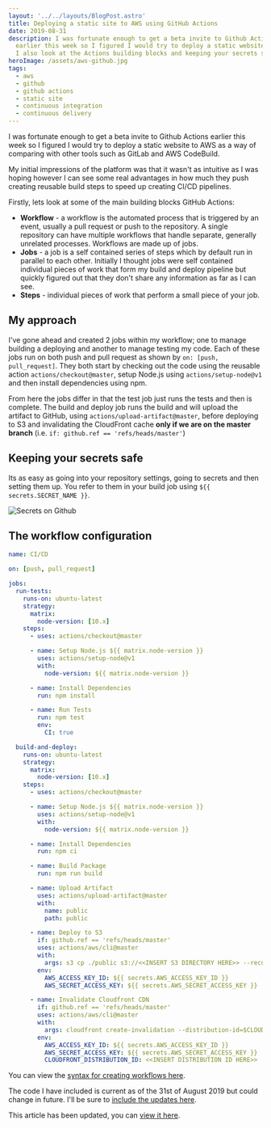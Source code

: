 ```yaml
---
layout: '../../layouts/BlogPost.astro'
title: Deploying a static site to AWS using GitHub Actions
date: 2019-08-31
description: I was fortunate enough to get a beta invite to Github Actions
  earlier this week so I figured I would try to deploy a static website to AWS.
  I also look at the Actions building blocks and keeping your secrets secret.
heroImage: /assets/aws-github.jpg
tags:
  - aws
  - github
  - github actions
  - static site
  - continuous integration
  - continuous delivery
---
```


I was fortunate enough to get a beta invite to Github Actions earlier this week so I figured I would try to deploy a static website to AWS as a way of comparing with other tools such as GitLab and AWS CodeBuild.

My initial impressions of the platform was that it wasn't as intuitive as I was hoping however I can see some real advantages in how much they push creating reusable build steps to speed up creating CI/CD pipelines.

Firstly, lets look at some of the main building blocks GitHub Actions:

- **Workflow** - a workflow is the automated process that is triggered by an event, usually a pull request or push to the repository. A single repository can have multiple workflows that handle separate, generally unrelated processes. Workflows are made up of jobs.
- **Jobs** - a job is a self contained series of steps which by default run in parallel to each other. Initially I thought jobs were self contained individual pieces of work that form my build and deploy pipeline but quickly figured out that they don't share any information as far as I can see.
- **Steps** - individual pieces of work that perform a small piece of your job.

## My approach

I've gone ahead and created 2 jobs within my workflow; one to manage building a deploying and another to manage testing my code. Each of these jobs run on both push and pull request as shown by `on: [push, pull_request]`. They both start by checking out the code using the reusable action `actions/checkout@master`, setup Node.js using `actions/setup-node@v1` and then install dependencies using npm.

From here the jobs differ in that the test job just runs the tests and then is complete. The build and deploy job runs the build and will upload the artifact to GitHub, using `actions/upload-artifact@master`, before deploying to S3 and invalidating the CloudFront cache **only if we are on the master branch** (i.e. `if: github.ref == 'refs/heads/master'`)

## Keeping your secrets safe

Its as easy as going into your repository settings, going to secrets and then setting them up. You refer to them in your build job using `${{ secrets.SECRET_NAME }}`.

![Secrets on Github](/assets/secrets.png 'Secrets on Github')

## The workflow configuration

```yaml
name: CI/CD

on: [push, pull_request]

jobs:
  run-tests:
    runs-on: ubuntu-latest
    strategy:
      matrix:
        node-version: [10.x]
    steps:
      - uses: actions/checkout@master

      - name: Setup Node.js ${{ matrix.node-version }}
        uses: actions/setup-node@v1
        with:
          node-version: ${{ matrix.node-version }}

      - name: Install Dependencies
        run: npm install

      - name: Run Tests
        run: npm test
        env:
          CI: true

  build-and-deploy:
    runs-on: ubuntu-latest
    strategy:
      matrix:
        node-version: [10.x]
    steps:
      - uses: actions/checkout@master

      - name: Setup Node.js ${{ matrix.node-version }}
        uses: actions/setup-node@v1
        with:
          node-version: ${{ matrix.node-version }}

      - name: Install Dependencies
        run: npm ci

      - name: Build Package
        run: npm run build

      - name: Upload Artifact
        uses: actions/upload-artifact@master
        with:
          name: public
          path: public

      - name: Deploy to S3
        if: github.ref == 'refs/heads/master'
        uses: actions/aws/cli@master
        with:
          args: s3 cp ./public s3://<<INSERT S3 DIRECTORY HERE>> --recursive
        env:
          AWS_ACCESS_KEY_ID: ${{ secrets.AWS_ACCESS_KEY_ID }}
          AWS_SECRET_ACCESS_KEY: ${{ secrets.AWS_SECRET_ACCESS_KEY }}

      - name: Invalidate Cloudfront CDN
        if: github.ref == 'refs/heads/master'
        uses: actions/aws/cli@master
        with:
          args: cloudfront create-invalidation --distribution-id=$CLOUDFRONT_DISTRIBUTION_ID --paths '/*'
        env:
          AWS_ACCESS_KEY_ID: ${{ secrets.AWS_ACCESS_KEY_ID }}
          AWS_SECRET_ACCESS_KEY: ${{ secrets.AWS_SECRET_ACCESS_KEY }}
          CLOUDFRONT_DISTRIBUTION_ID: <<INSERT DISTRIBUTION ID HERE>>
```

You can view the [syntax for creating workflows here](https://help.github.com/en/articles/workflow-syntax-for-github-actions).

The code I have included is current as of the 31st of August 2019 but could change in future. I'll be sure to [include the updates here](https://gist.github.com/timveletta/6242924449509876f7658dca0052d402).

This article has been updated, you can [view it here](https://www.timveletta.com/blog/2020-08-14-updated-deploying-a-static-site-to-aws-using-github-actions/).
